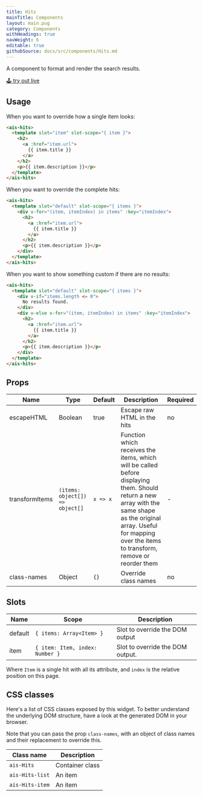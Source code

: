 ```yaml
---
title: Hits
mainTitle: Components
layout: main.pug
category: Components
withHeadings: true
navWeight: 6
editable: true
githubSource: docs/src/components/Hits.md
---
```


A component to format and render the search results.

<a class="btn btn-static-theme" href="stories/?selectedKind=Hits">🕹 try out live</a>

## Usage

When you want to override how a single item looks:

```html
<ais-hits>
  <template slot="item" slot-scope="{ item }">
    <h2>
      <a :href="item.url">
        {{ item.title }}
      </a>
    </h2>
    <p>{{ item.description }}</p>
  </template>
</ais-hits>
```

When you want to override the complete hits:

```html
<ais-hits>
  <template slot="default" slot-scope="{ items }">
    <div v-for="(item, itemIndex) in items" :key="itemIndex">
      <h2>
        <a :href="item.url">
          {{ item.title }}
        </a>
      </h2>
      <p>{{ item.description }}</p>
    </div>
  </template>
</ais-hits>
```

When you want to show something custom if there are no results:

```html
<ais-hits>
  <template slot="default" slot-scope="{ items }">
    <div v-if="items.length <= 0">
      No results found.
    </div>
    <div v-else v-for="(item, itemIndex) in items" :key="itemIndex">
      <h2>
        <a :href="item.url">
          {{ item.title }}
        </a>
      </h2>
      <p>{{ item.description }}</p>
    </div>
  </template>
</ais-hits>
```

## Props

Name | Type | Default | Description | Required
---|---|---|---|---
escapeHTML | Boolean | true | Escape raw HTML in the hits | no
transformItems | `(items: object[]) => object[]` | `x => x` | Function which receives the items, which will be called before displaying them. Should return a new array with the same shape as the original array. Useful for mapping over the items to transform, remove or reorder them | -
class-names | Object | `{}` | Override class names | no

## Slots

Name | Scope | Description
---|---|---
default | `{ items: Array<Item> }` | Slot to override the DOM output
item | `{ item: Item, index: Number }` | Slot to override the DOM output.

Where `Item` is a single hit with all its attribute, and `index` is the relative position on this page.

## CSS classes

Here's a list of CSS classes exposed by this widget. To better understand the underlying
DOM structure, have a look at the generated DOM in your browser.

Note that you can pass the prop `class-names`, with an object of class names and their replacement to override this.

Class name | Description
---|---
`ais-Hits` | Container class
`ais-Hits-list` | An item
`ais-Hits-item` | An item
